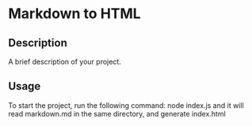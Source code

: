 # Markdown to HTML

## Description

A brief description of your project.

## Usage

To start the project, run the following command:
node index.js and it will read markdown.md in the same directory, and generate index.html
